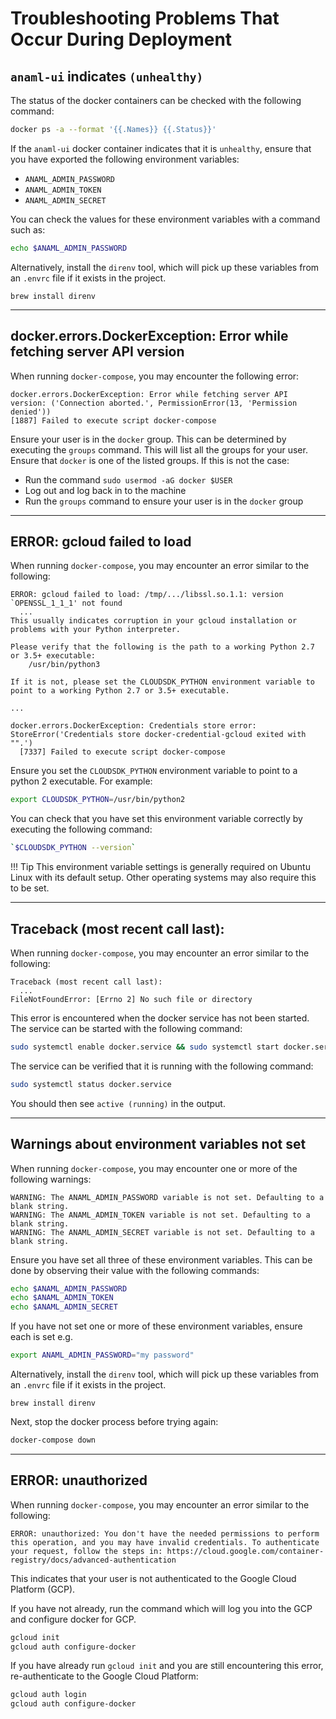 # Troubleshooting Problems That Occur During Deployment

## `anaml-ui` indicates `(unhealthy)`

The status of the docker containers can be checked with the following command:

```sh
docker ps -a --format '{{.Names}} {{.Status}}'
```

If the `anaml-ui` docker container indicates that it is `unhealthy`, ensure that you have exported the following environment variables:

* `ANAML_ADMIN_PASSWORD`
* `ANAML_ADMIN_TOKEN`
* `ANAML_ADMIN_SECRET`

You can check the values for these environment variables with a command such as:

```sh
echo $ANAML_ADMIN_PASSWORD
```

Alternatively, install the `direnv` tool, which will pick up these variables from an `.envrc` file if it exists in the project.

```
brew install direnv
```

---

## docker.errors.DockerException: Error while fetching server API version

When running `docker-compose`, you may encounter the following error:

```
docker.errors.DockerException: Error while fetching server API version: ('Connection aborted.', PermissionError(13, 'Permission denied'))
[1887] Failed to execute script docker-compose
```

Ensure your user is in the `docker` group. This can be determined by executing the `groups` command. This will list all the groups for your user. Ensure that `docker` is one of the listed groups. If this is not the case:

* Run the command `sudo usermod -aG docker $USER`
* Log out and log back in to the machine
* Run the `groups` command to ensure your user is in the `docker` group

---

## ERROR: gcloud failed to load

When running `docker-compose`, you may encounter an error similar to the following:

```
ERROR: gcloud failed to load: /tmp/.../libssl.so.1.1: version `OPENSSL_1_1_1' not found
  ...
This usually indicates corruption in your gcloud installation or problems with your Python interpreter.

Please verify that the following is the path to a working Python 2.7 or 3.5+ executable:
    /usr/bin/python3

If it is not, please set the CLOUDSDK_PYTHON environment variable to point to a working Python 2.7 or 3.5+ executable.

...

docker.errors.DockerException: Credentials store error: StoreError('Credentials store docker-credential-gcloud exited with "".')
  [7337] Failed to execute script docker-compose
```

Ensure you set the `CLOUDSDK_PYTHON` environment variable to point to a python 2 executable. For example:

```sh
export CLOUDSDK_PYTHON=/usr/bin/python2
```

You can check that you have set this environment variable correctly by executing the following command:

```sh
`$CLOUDSDK_PYTHON --version`
```

!!! Tip
This environment variable settings is generally required on Ubuntu Linux with its default setup. Other operating systems may also require this to be set.

---

## Traceback (most recent call last):

When running `docker-compose`, you may encounter an error similar to the following:

```
Traceback (most recent call last):
  ...
FileNotFoundError: [Errno 2] No such file or directory
```

This error is encountered when the docker service has not been started. The service can be started with the following command:

```sh
sudo systemctl enable docker.service && sudo systemctl start docker.service
```

The service can be verified that it is running with the following command:

```sh
sudo systemctl status docker.service
```

You should then see `active (running)` in the output.

---

## Warnings about environment variables not set

When running `docker-compose`, you may encounter one or more of the following warnings:

```
WARNING: The ANAML_ADMIN_PASSWORD variable is not set. Defaulting to a blank string.
WARNING: The ANAML_ADMIN_TOKEN variable is not set. Defaulting to a blank string.
WARNING: The ANAML_ADMIN_SECRET variable is not set. Defaulting to a blank string.
```

Ensure you have set all three of these environment variables. This can be done by observing their value with the following commands:

```sh
echo $ANAML_ADMIN_PASSWORD
echo $ANAML_ADMIN_TOKEN
echo $ANAML_ADMIN_SECRET
```

If you have not set one or more of these environment variables, ensure each is set e.g.

```sh
export ANAML_ADMIN_PASSWORD="my password"
```

Alternatively, install the `direnv` tool, which will pick up these variables from an `.envrc` file if it exists in the project.

```
brew install direnv
```

Next, stop the docker process before trying again:

```sh
docker-compose down
```

---

## ERROR: unauthorized

When running `docker-compose`, you may encounter an error similar to the following:

```
ERROR: unauthorized: You don't have the needed permissions to perform this operation, and you may have invalid credentials. To authenticate your request, follow the steps in: https://cloud.google.com/container-registry/docs/advanced-authentication
```

This indicates that your user is not authenticated to the Google Cloud Platform (GCP).

If you have not already, run the command which will log you into the GCP and configure docker for GCP.

```sh
gcloud init
gcloud auth configure-docker
```

If you have already run `gcloud init` and you are still encountering this error, re-authenticate to the Google Cloud Platform:

```sh
gcloud auth login
gcloud auth configure-docker
```
